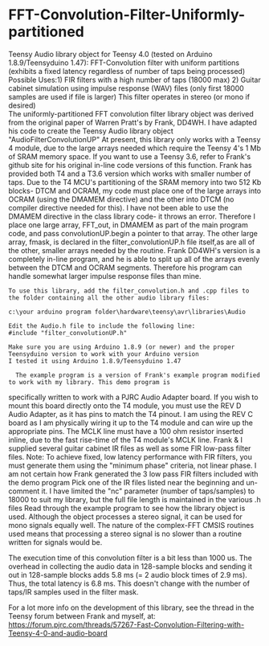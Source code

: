 # FFT-Convolution-Filter-Uniformly-partitioned

Teensy Audio library object for Teensy 4.0  (tested on Arduino 1.8.9/Teensyduino 1.47):
FFT-Convolution filter with uniform partitions (exhibits a fixed latency regardless of number of taps being processed)
Possible Uses:1) FIR filters with a high number of taps (18000 max)
              2) Guitar cabinet simulation using impulse response (WAV) files (only first 18000 samples are used if file is larger)
 This filter operates in stereo (or mono if desired)     
     The uniformly-partitioned FFT convolution filter library object was derived from the original paper of Warren Pratt's by 
 Frank, DD4WH. I have adapted his code to create the Teensy Audio library object "AudioFilterConvolutionUP" 
 At present, this library only works with a Teensy 4 module, due to the large arrays needed which require the Teensy 4's
 1 Mb of SRAM memory space. If you want to use a Teensy 3.6, refer to Frank's github site for his original in-line code versions of 
 this function. Frank has provided both T4 and a T3.6 version which works with smaller number of taps. 
     Due to the T4 MCU's partitioning of the SRAM memory into two 512 Kb blocks- DTCM and OCRAM, my code must place one of 
 the large arrays into OCRAM (using the DMAMEM directive) and the other into DTCM (no compiler directive needed for this). 
 I have not been able to use the DMAMEM directive in the class library code- it throws an error. Therefore I place one large
 array, FFT_out,  in DMAMEM as part of the main program code, and pass convolutionUP.begin a pointer to that array. The other 
 large array, fmask, is declared in the filter_convolutionUP.h file itself,as are all of the other, smaller arrays needed by the routine.
 Frank DD4WH's version is a completely in-line program, and he is able to split up all of the arrays evenly between the DTCM 
 and OCRAM segments. Therefore his program can handle somewhat larger impulse response files than mine.
    
    To use this library, add the filter_convolution.h and .cpp files to the folder containing all the other audio library files:
    
    c:\your arduino program folder\hardware\teensy\avr\libraries\Audio
    
    Edit the Audio.h file to include the following line:
    #include "filter_convolutionUP.h"
    
    Make sure you are using Arduino 1.8.9 (or newer) and the proper Teensyduino version to work with your Arduino version
    I tested it using Arduino 1.8.9/Teensyduino 1.47
    
      The example program is a version of Frank's example program modified to work with my library. This demo program is
  specifically written to work with a PJRC Audio Adapter board. If you wish to mount this board directly onto the T4
  module, you must use the REV D Audio Adapter, as it has pins to match the T4 pinout. I am using the REV C board as I 
  am physically wiring it up to the T4 module and can wire up the appropriate pins. The MCLK line must have a 100 ohm resistor 
  inserted inline, due to the fast rise-time of the T4 module's MCLK line.
      Frank & I supplied several guitar cabinet IR files as well as some FIR low-pass filter files.
  Note: To achieve fixed, low latency performance with FIR filters, you must generate them using the "minimum phase" 
  criteria, not linear phase. I am not certain how Frank generated the 3 low pass FIR filters included with the demo program
  Pick one of the IR files listed near the beginning and un-comment it. I have limited the "nc" parameter (number of taps/samples) 
  to 18000 to suit my library, but the full file length is maintained in the various .h files
  Read through the example program to see how the library object is used.
  Although the object processes a stereo signal, it can be used for mono signals equally well. The nature of the complex-FFT
  CMSIS routines used means that processing a stereo signal is no slower than a routine written for signals would be. 
  
   The execution time of this convolution filter is a bit less than 1000 us. The overhead in collecting the audio data in 
   128-sample blocks and sending it out in 128-sample blocks adds 5.8 ms (= 2 audio block times of 2.9 ms). Thus, the total latency
   is 6.8 ms.
   This doesn't change with the number of taps/IR samples used in the filter mask.
   
   For a lot more info on the development of this library, see the thread in the Teensy forum between Frank and myself, at:
   https://forum.pjrc.com/threads/57267-Fast-Convolution-Filtering-with-Teensy-4-0-and-audio-board
   
   
   
  
  
